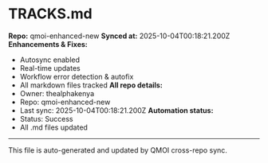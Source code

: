 # TRACKS.md

**Repo:** qmoi-enhanced-new
**Synced at:** 2025-10-04T00:18:21.200Z
**Enhancements & Fixes:**
- Autosync enabled
- Real-time updates
- Workflow error detection & autofix
- All markdown files tracked
**All repo details:**
- Owner: thealphakenya
- Repo: qmoi-enhanced-new
- Last sync: 2025-10-04T00:18:21.200Z
**Automation status:**
- Status: Success
- All .md files updated
---
This file is auto-generated and updated by QMOI cross-repo sync.
